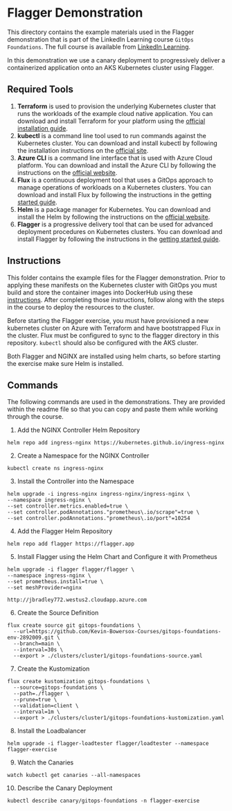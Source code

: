 # Flagger Demonstration

This directory contains the example materials used in the Flagger demonstration that is part of the LinkedIn Learning course `GitOps Foundations`. The full course is available from [LinkedIn Learning][lil-course-url].

In this demonstration we use a canary deployment to progressively deliver a containerized application onto an AKS Kubernetes cluster using Flagger.

## Required Tools

1.  **Terraform** is used to provision the underlying Kubernetes cluster that runs the workloads of the example cloud native application. You can download and install Terraform for your platform using the [official installation guide][terraform-install].
2.  **kubectl** is a command line tool used to run commands against the Kubernetes cluster. You can download and install kubectl by following the installation instructions on the [official site][kube-site].
3.  **Azure CLI** is a command line interface that is used with Azure Cloud platform. You can download and install the Azure CLI by following the instructions on the [official website][azurecli-start].
4.  **Flux** is a continuous deployment tool that uses a GitOps approach to manage operations of workloads on a Kubernetes clusters. You can download and install Flux by following the instructions in the getting [started guide][flux-start].
5.  **Helm** is a package manager for Kubernetes. You can download and install the Helm by following the instructions on the [official website][helm-start].
6.  **Flagger** is a progressive delivery tool that can be used for advanced deployment procedures on Kubernetes clusters. You can download and install Flagger by following the instructions in the [getting started guide][flagger-start].

## Instructions

This folder contains the example files for the Flagger demonstration. Prior to applying these manifests on the Kubernetes cluster with GitOps you must build and store the container images into DockerHub using these [instructions][setup-instructions]. After completing those instructions, follow along with the steps in the course to deploy the resources to the cluster.

Before starting the Flagger exercise, you must have provisioned a new kubernetes cluster on Azure with Terraform and have bootstrapped Flux in the cluster. Flux must be configured to sync to the flagger directory in this repository. `kubectl` should also be configured with the AKS cluster.

Both Flagger and NGINX are installed using helm charts, so before starting the exercise make sure Helm is installed.

## Commands

The following commands are used in the demonstrations. They are provided within the readme file so that you can copy and paste them while working through the course.

1. Add the NGINX Controller Helm Repository

```
helm repo add ingress-nginx https://kubernetes.github.io/ingress-nginx
```

2. Create a Namespace for the NGINX Controller

```
kubectl create ns ingress-nginx
```

3. Install the Controller into the Namespace

```
helm upgrade -i ingress-nginx ingress-nginx/ingress-nginx \
--namespace ingress-nginx \
--set controller.metrics.enabled=true \
--set controller.podAnnotations."prometheus\.io/scrape"=true \
--set controller.podAnnotations."prometheus\.io/port"=10254

```

4.  Add the Flagger Helm Repository

```
helm repo add flagger https://flagger.app
```

5.  Install Flagger using the Helm Chart and Configure it with Prometheus

```
helm upgrade -i flagger flagger/flagger \
--namespace ingress-nginx \
--set prometheus.install=true \
--set meshProvider=nginx
```

```
http://jbradley772.westus2.cloudapp.azure.com
```

6.  Create the Source Definition

```
flux create source git gitops-foundations \
  --url=https://github.com/Kevin-Bowersox-Courses/gitops-foundations-env-2892009.git \
  --branch=main \
  --interval=30s \
  --export > ./clusters/cluster1/gitops-foundations-source.yaml
```

7.  Create the Kustomization

```
flux create kustomization gitops-foundations \
  --source=gitops-foundations \
  --path=./flagger \
  --prune=true \
  --validation=client \
  --interval=1m \
  --export > ./clusters/cluster1/gitops-foundations-kustomization.yaml
```

8.  Install the Loadbalancer

```
helm upgrade -i flagger-loadtester flagger/loadtester --namespace flagger-exercise
```

9.  Watch the Canaries

```
watch kubectl get canaries --all-namespaces
```

10. Describe the Canary Deployment

```
kubectl describe canary/gitops-foundations -n flagger-exercise
```

[0]: # "Replace these placeholder URLs with actual course URLs"
[lil-course-url]: https://www.linkedin.com/learning/
[lil-thumbnail-url]: http://
[k3d-start]: https://k3d.io/#installation
[docker-install]: https://docs.docker.com/engine/install/
[kube-site]: https://kubernetes.io/docs/tasks/tools/
[azurecli-start]: https://docs.microsoft.com/en-us/cli/azure/install-azure-cli
[setup-instructions]: https://github.com/LinkedInLearning/gitops-foundations-env-2892009#installing
[flux-start]: https://fluxcd.io/docs/get-started/
[flagger-start]: https://docs.flagger.app/
[terraform-install]: https://learn.hashicorp.com/tutorials/terraform/install-cli?in=terraform/azure-get-started
[helm-start]: https://helm.sh/docs/intro/install/
